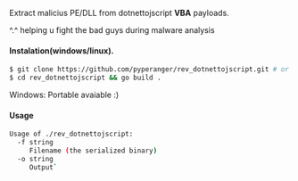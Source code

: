 Extract malicius PE/DLL from dotnettojscript **VBA** payloads. 

^.^ helping u fight the bad guys during malware analysis

#### Instalation(windows/linux).
```bash
$ git clone https://github.com/pyperanger/rev_dotnettojscript.git # or download from github :)
$ cd rev_dotnettojscript && go build . 
```

Windows: Portable avaiable :) 


#### Usage
```bash
Usage of ./rev_dotnettojscript:
  -f string
     Filename (the serialized binary)
  -o string
     Output`
 ```
